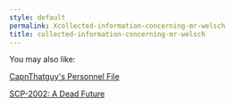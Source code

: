 ```yaml
---
style: default
permalink: Xcollected-information-concerning-mr-welsch
title: collected-information-concerning-mr-welsch
---
```

You may also like:

[CapnThatguy's Personnel File](http://scp-wiki.net/capnthatguy-s-personnel-file)

[SCP-2002: A Dead Future](http://scp-wiki.net/scp-2002)

